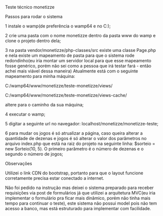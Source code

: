 Teste técnico monetizze

Passos para rodar o sistema

1 instale o wamp(de preferência o wamp64 e no C:); 

2 crie uma pasta com o nome monetizze dentro da pasta www do wamp e clone o projeto dentro dela;

3 na pasta vendor/monetizze/php-classes/src existe uma classe Page.php e nela existe um mapeamento de pasta para que o sistema rode redondinho(eu iria montar um servidor local para que esse mapeamento fosse genérico, porém não sei como a pessoa que irá testar fará - então achei mais viável dessa maneira)
 Atualmente está com o seguinte mapeamento para minha máquina: 
 
 C:/wamp64/www/monetizze/teste-monetizze/views/
 
 C:/wamp64/www/monetizze/teste-monetizze/views-cache/
 
 altere para o caminho da sua máquina;
 
4 executar o wamp;

5 digitar a seguinte url no navegador: localhost/monetizze/monetizze-teste;

6 para mudar os jogos é só atrualizar a página, caso queira alterar a quantidade de dezenas e jogos é só alterar o valor dos parâmetros no arquivo index.php que está na raiz do projeto na seguinte linha: $sorteio = new Sorteio(10, 5). O primeiro parâmetro é o número de dezenas e o segundo o número de jogos;

Observações

Utilizei o link CDN do bootstrap, portanto para que o layout funcione corretamente precisa estar conectado a internet.

Não foi pedido na instrução mas deixei o sistema preparado para receber requisições via post de formulários já que utilizei a arquitetura MVC(eu iria implementar o formulário pra ficar mais dinâmico, porém não tinha mais tempo para continuar o teste), este sistema não possui model pois não tem acesso a banco, mas está estruturado para implementar com facilidade.